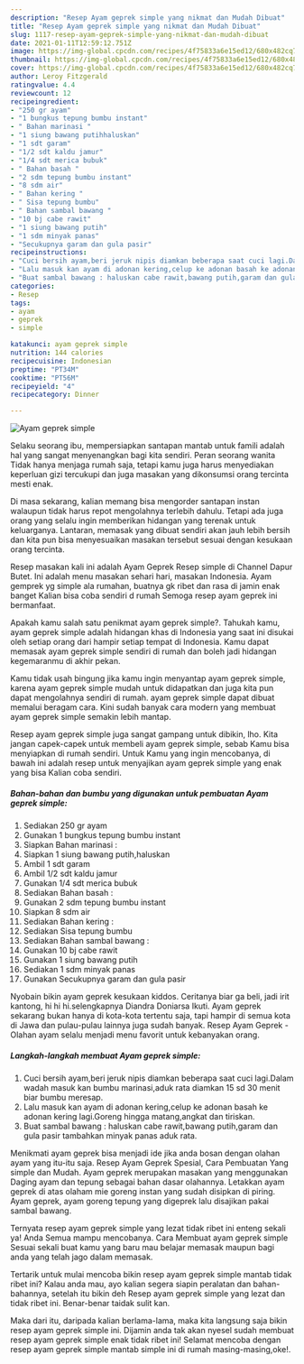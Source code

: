 ```yaml
---
description: "Resep Ayam geprek simple yang nikmat dan Mudah Dibuat"
title: "Resep Ayam geprek simple yang nikmat dan Mudah Dibuat"
slug: 1117-resep-ayam-geprek-simple-yang-nikmat-dan-mudah-dibuat
date: 2021-01-11T12:59:12.751Z
image: https://img-global.cpcdn.com/recipes/4f75833a6e15ed12/680x482cq70/ayam-geprek-simple-foto-resep-utama.jpg
thumbnail: https://img-global.cpcdn.com/recipes/4f75833a6e15ed12/680x482cq70/ayam-geprek-simple-foto-resep-utama.jpg
cover: https://img-global.cpcdn.com/recipes/4f75833a6e15ed12/680x482cq70/ayam-geprek-simple-foto-resep-utama.jpg
author: Leroy Fitzgerald
ratingvalue: 4.4
reviewcount: 12
recipeingredient:
- "250 gr ayam"
- "1 bungkus tepung bumbu instant"
- " Bahan marinasi "
- "1 siung bawang putihhaluskan"
- "1 sdt garam"
- "1/2 sdt kaldu jamur"
- "1/4 sdt merica bubuk"
- " Bahan basah "
- "2 sdm tepung bumbu instant"
- "8 sdm air"
- " Bahan kering "
- " Sisa tepung bumbu"
- " Bahan sambal bawang "
- "10 bj cabe rawit"
- "1 siung bawang putih"
- "1 sdm minyak panas"
- "Secukupnya garam dan gula pasir"
recipeinstructions:
- "Cuci bersih ayam,beri jeruk nipis diamkan beberapa saat cuci lagi.Dalam wadah masuk kan bumbu marinasi,aduk rata diamkan 15 sd 30 menit biar bumbu meresap."
- "Lalu masuk kan ayam di adonan kering,celup ke adonan basah ke adonan kering lagi.Goreng hingga matang,angkat dan tiriskan."
- "Buat sambal bawang : haluskan cabe rawit,bawang putih,garam dan gula pasir tambahkan minyak panas aduk rata."
categories:
- Resep
tags:
- ayam
- geprek
- simple

katakunci: ayam geprek simple 
nutrition: 144 calories
recipecuisine: Indonesian
preptime: "PT34M"
cooktime: "PT56M"
recipeyield: "4"
recipecategory: Dinner

---
```



![Ayam geprek simple](https://img-global.cpcdn.com/recipes/4f75833a6e15ed12/680x482cq70/ayam-geprek-simple-foto-resep-utama.jpg)

Selaku seorang ibu, mempersiapkan santapan mantab untuk famili adalah hal yang sangat menyenangkan bagi kita sendiri. Peran seorang  wanita Tidak hanya menjaga rumah saja, tetapi kamu juga harus menyediakan keperluan gizi tercukupi dan juga masakan yang dikonsumsi orang tercinta mesti enak.

Di masa  sekarang, kalian memang bisa mengorder santapan instan walaupun tidak harus repot mengolahnya terlebih dahulu. Tetapi ada juga orang yang selalu ingin memberikan hidangan yang terenak untuk keluarganya. Lantaran, memasak yang dibuat sendiri akan jauh lebih bersih dan kita pun bisa menyesuaikan masakan tersebut sesuai dengan kesukaan orang tercinta. 

Resep masakan kali ini adalah Ayam Geprek Resep simple di Channel Dapur Butet. Ini adalah menu masakan sehari hari, masakan Indonesia. Ayam gemprek yg simple ala rumahan, buatnya gk ribet dan rasa di jamin enak banget Kalian bisa coba sendiri d rumah Semoga resep ayam geprek ini bermanfaat.

Apakah kamu salah satu penikmat ayam geprek simple?. Tahukah kamu, ayam geprek simple adalah hidangan khas di Indonesia yang saat ini disukai oleh setiap orang dari hampir setiap tempat di Indonesia. Kamu dapat memasak ayam geprek simple sendiri di rumah dan boleh jadi hidangan kegemaranmu di akhir pekan.

Kamu tidak usah bingung jika kamu ingin menyantap ayam geprek simple, karena ayam geprek simple mudah untuk didapatkan dan juga kita pun dapat mengolahnya sendiri di rumah. ayam geprek simple dapat dibuat memalui beragam cara. Kini sudah banyak cara modern yang membuat ayam geprek simple semakin lebih mantap.

Resep ayam geprek simple juga sangat gampang untuk dibikin, lho. Kita jangan capek-capek untuk membeli ayam geprek simple, sebab Kamu bisa menyiapkan di rumah sendiri. Untuk Kamu yang ingin mencobanya, di bawah ini adalah resep untuk menyajikan ayam geprek simple yang enak yang bisa Kalian coba sendiri.

<!--inarticleads1-->

##### Bahan-bahan dan bumbu yang digunakan untuk pembuatan Ayam geprek simple:

1. Sediakan 250 gr ayam
1. Gunakan 1 bungkus tepung bumbu instant
1. Siapkan  Bahan marinasi :
1. Siapkan 1 siung bawang putih,haluskan
1. Ambil 1 sdt garam
1. Ambil 1/2 sdt kaldu jamur
1. Gunakan 1/4 sdt merica bubuk
1. Sediakan  Bahan basah :
1. Gunakan 2 sdm tepung bumbu instant
1. Siapkan 8 sdm air
1. Sediakan  Bahan kering :
1. Sediakan  Sisa tepung bumbu
1. Sediakan  Bahan sambal bawang :
1. Gunakan 10 bj cabe rawit
1. Gunakan 1 siung bawang putih
1. Sediakan 1 sdm minyak panas
1. Gunakan Secukupnya garam dan gula pasir


Nyobain bikin ayam geprek kesukaan kiddos. Ceritanya biar ga beli, jadi irit kantong, hi hi hi.selengkapnya Diandra Doniarsa Ikuti. Ayam geprek sekarang bukan hanya di kota-kota tertentu saja, tapi hampir di semua kota di Jawa dan pulau-pulau lainnya juga sudah banyak. Resep Ayam Geprek - Olahan ayam selalu menjadi menu favorit untuk kebanyakan orang. 

<!--inarticleads2-->

##### Langkah-langkah membuat Ayam geprek simple:

1. Cuci bersih ayam,beri jeruk nipis diamkan beberapa saat cuci lagi.Dalam wadah masuk kan bumbu marinasi,aduk rata diamkan 15 sd 30 menit biar bumbu meresap.
1. Lalu masuk kan ayam di adonan kering,celup ke adonan basah ke adonan kering lagi.Goreng hingga matang,angkat dan tiriskan.
1. Buat sambal bawang : haluskan cabe rawit,bawang putih,garam dan gula pasir tambahkan minyak panas aduk rata.


Menikmati ayam geprek bisa menjadi ide jika anda bosan dengan olahan ayam yang itu-itu saja. Resep Ayam Geprek Spesial, Cara Pembuatan Yang simple dan Mudah. Ayam geprek merupakan masakan yang menggunakan Daging ayam dan tepung sebagai bahan dasar olahannya. Letakkan ayam geprek di atas olaham mie goreng instan yang sudah disipkan di piring. Ayam geprek, ayam goreng tepung yang digeprek lalu disajikan pakai sambal bawang. 

Ternyata resep ayam geprek simple yang lezat tidak ribet ini enteng sekali ya! Anda Semua mampu mencobanya. Cara Membuat ayam geprek simple Sesuai sekali buat kamu yang baru mau belajar memasak maupun bagi anda yang telah jago dalam memasak.

Tertarik untuk mulai mencoba bikin resep ayam geprek simple mantab tidak ribet ini? Kalau anda mau, ayo kalian segera siapin peralatan dan bahan-bahannya, setelah itu bikin deh Resep ayam geprek simple yang lezat dan tidak ribet ini. Benar-benar taidak sulit kan. 

Maka dari itu, daripada kalian berlama-lama, maka kita langsung saja bikin resep ayam geprek simple ini. Dijamin anda tak akan nyesel sudah membuat resep ayam geprek simple enak tidak ribet ini! Selamat mencoba dengan resep ayam geprek simple mantab simple ini di rumah masing-masing,oke!.

